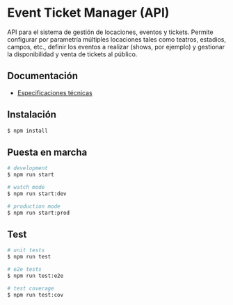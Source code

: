 # Event Ticket Manager (API)

API para el sistema de gestión de locaciones, eventos y tickets. Permite configurar por parametría múltiples locaciones tales como teatros, estadios, campos, etc., definir los eventos a realizar (shows, por ejemplo) y gestionar la disponibilidad y venta de tickets al público.

## Documentación

- [Especificaciones técnicas](./doc/event-ticket-technical-doc.md)

## Instalación

```bash
$ npm install
```

## Puesta en marcha

```bash
# development
$ npm run start

# watch mode
$ npm run start:dev

# production mode
$ npm run start:prod
```

## Test

```bash
# unit tests
$ npm run test

# e2e tests
$ npm run test:e2e

# test coverage
$ npm run test:cov
```
